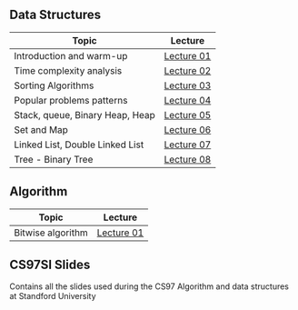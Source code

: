 ## Data Structures

|Topic|Lecture|
|-------|:------:|
|Introduction and warm-up|[Lecture 01](data-structures/Lecture01.md)|
|Time complexity analysis|[Lecture 02](data-structures/Lecture02.md)|
|Sorting Algorithms|[Lecture 03](data-structures/Lecture03.md)|
|Popular problems patterns|[Lecture 04](data-structures/Lecture09.md)|
|Stack, queue, Binary Heap, Heap|[Lecture 05](data-structures/Lecture10.md)|
|Set and Map|[Lecture 06](data-structures/Lecture11.md)|
|Linked List, Double Linked List|[Lecture 07](data-structures/Lecture12.md)|
|Tree - Binary Tree|[Lecture 08](data-structures/Lecture13.md)|

## Algorithm

|Topic|Lecture|
|-------|:------:|
|Bitwise algorithm|[Lecture 01](algorithm/Lecture01.md)|

## CS97SI Slides

Contains all the slides used during the CS97 Algorithm and data structures at Standford University


